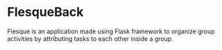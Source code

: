 # FlesqueBack
Flesque is an application made using Flask framework to organize group activities by attributing tasks to each other inside a group.
